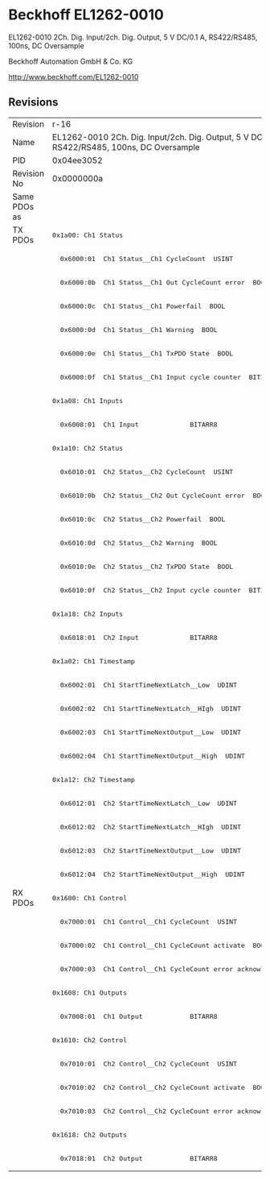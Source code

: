 # Beckhoff EL1262-0010

EL1262-0010 2Ch. Dig. Input/2ch. Dig. Output, 5 V DC/0.1 A, RS422/RS485, 100ns, DC Oversample

Beckhoff Automation GmbH & Co. KG

http://www.beckhoff.com/EL1262-0010

## Revisions
<table>
<tr >
<td>Revision</td>
<td><div class="foo">r-16</div></td>
</tr>
<tr >
<td>Name</td>
<td><div class="foo">EL1262-0010 2Ch. Dig. Input/2ch. Dig. Output, 5 V DC/0.1 A, RS422/RS485, 100ns, DC Oversample</div></td>
</tr>
<tr >
<td>PID</td>
<td><div class="foo">0x04ee3052</div></td>
</tr>
<tr >
<td>Revision No</td>
<td><div class="foo">0x0000000a</div></td>
</tr>
<tr >
<td>Same PDOs as</td>
<td><div class="foo"></div></td>
</tr>
<tr class="txpdo pdosection">
<td rowspan=28 valign=top>TX PDOs</td>
<td><pre>0x1a00: Ch1 Status</pre></td>
<td></td>
</tr>
<tr class="txpdo">
<td><pre>  0x6000:01  Ch1 Status__Ch1 CycleCount  USINT</pre></td>
</tr>
<tr class="txpdo">
<td><pre>  0x6000:0b  Ch1 Status__Ch1 Out CycleCount error  BOOL</pre></td>
</tr>
<tr class="txpdo">
<td><pre>  0x6000:0c  Ch1 Status__Ch1 Powerfail  BOOL</pre></td>
</tr>
<tr class="txpdo">
<td><pre>  0x6000:0d  Ch1 Status__Ch1 Warning  BOOL</pre></td>
</tr>
<tr class="txpdo">
<td><pre>  0x6000:0e  Ch1 Status__Ch1 TxPDO State  BOOL</pre></td>
</tr>
<tr class="txpdo">
<td><pre>  0x6000:0f  Ch1 Status__Ch1 Input cycle counter  BIT2</pre></td>
</tr>
<tr class="txpdo pdosection">
<td><pre>0x1a08: Ch1 Inputs</pre></td>
</tr>
<tr class="txpdo">
<td><pre>  0x6008:01  Ch1 Input             BITARR8</pre></td>
</tr>
<tr class="txpdo pdosection">
<td><pre>0x1a10: Ch2 Status</pre></td>
</tr>
<tr class="txpdo">
<td><pre>  0x6010:01  Ch2 Status__Ch2 CycleCount  USINT</pre></td>
</tr>
<tr class="txpdo">
<td><pre>  0x6010:0b  Ch2 Status__Ch2 Out CycleCount error  BOOL</pre></td>
</tr>
<tr class="txpdo">
<td><pre>  0x6010:0c  Ch2 Status__Ch2 Powerfail  BOOL</pre></td>
</tr>
<tr class="txpdo">
<td><pre>  0x6010:0d  Ch2 Status__Ch2 Warning  BOOL</pre></td>
</tr>
<tr class="txpdo">
<td><pre>  0x6010:0e  Ch2 Status__Ch2 TxPDO State  BOOL</pre></td>
</tr>
<tr class="txpdo">
<td><pre>  0x6010:0f  Ch2 Status__Ch2 Input cycle counter  BIT2</pre></td>
</tr>
<tr class="txpdo pdosection">
<td><pre>0x1a18: Ch2 Inputs</pre></td>
</tr>
<tr class="txpdo">
<td><pre>  0x6018:01  Ch2 Input             BITARR8</pre></td>
</tr>
<tr class="txpdo pdosection">
<td><pre>0x1a02: Ch1 Timestamp</pre></td>
</tr>
<tr class="txpdo">
<td><pre>  0x6002:01  Ch1 StartTimeNextLatch__Low  UDINT</pre></td>
</tr>
<tr class="txpdo">
<td><pre>  0x6002:02  Ch1 StartTimeNextLatch__HIgh  UDINT</pre></td>
</tr>
<tr class="txpdo">
<td><pre>  0x6002:03  Ch1 StartTimeNextOutput__Low  UDINT</pre></td>
</tr>
<tr class="txpdo">
<td><pre>  0x6002:04  Ch1 StartTimeNextOutput__High  UDINT</pre></td>
</tr>
<tr class="txpdo pdosection">
<td><pre>0x1a12: Ch2 Timestamp</pre></td>
</tr>
<tr class="txpdo">
<td><pre>  0x6012:01  Ch2 StartTimeNextLatch__Low  UDINT</pre></td>
</tr>
<tr class="txpdo">
<td><pre>  0x6012:02  Ch2 StartTimeNextLatch__HIgh  UDINT</pre></td>
</tr>
<tr class="txpdo">
<td><pre>  0x6012:03  Ch2 StartTimeNextOutput__Low  UDINT</pre></td>
</tr>
<tr class="txpdo">
<td><pre>  0x6012:04  Ch2 StartTimeNextOutput__High  UDINT</pre></td>
</tr>
<tr class="rxpdo pdosection">
<td rowspan=12 valign=top>RX PDOs</td>
<td><pre>0x1600: Ch1 Control</pre></td>
<td></td>
</tr>
<tr class="rxpdo">
<td><pre>  0x7000:01  Ch1 Control__Ch1 CycleCount  USINT</pre></td>
</tr>
<tr class="rxpdo">
<td><pre>  0x7000:02  Ch1 Control__Ch1 CycleCount activate  BOOL</pre></td>
</tr>
<tr class="rxpdo">
<td><pre>  0x7000:03  Ch1 Control__Ch1 CycleCount error acknowledge  BOOL</pre></td>
</tr>
<tr class="rxpdo pdosection">
<td><pre>0x1608: Ch1 Outputs</pre></td>
</tr>
<tr class="rxpdo">
<td><pre>  0x7008:01  Ch1 Output            BITARR8</pre></td>
</tr>
<tr class="rxpdo pdosection">
<td><pre>0x1610: Ch2 Control</pre></td>
</tr>
<tr class="rxpdo">
<td><pre>  0x7010:01  Ch2 Control__Ch2 CycleCount  USINT</pre></td>
</tr>
<tr class="rxpdo">
<td><pre>  0x7010:02  Ch2 Control__Ch2 CycleCount activate  BOOL</pre></td>
</tr>
<tr class="rxpdo">
<td><pre>  0x7010:03  Ch2 Control__Ch2 CycleCount error acknowledge  BOOL</pre></td>
</tr>
<tr class="rxpdo pdosection">
<td><pre>0x1618: Ch2 Outputs </pre></td>
</tr>
<tr class="rxpdo">
<td><pre>  0x7018:01  Ch2 Output            BITARR8</pre></td>
</tr>
</table>
